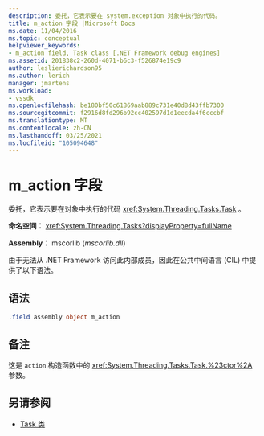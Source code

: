 ```yaml
---
description: 委托，它表示要在 system.exception 对象中执行的代码。
title: m_action 字段 |Microsoft Docs
ms.date: 11/04/2016
ms.topic: conceptual
helpviewer_keywords:
- m_action field, Task class [.NET Framework debug engines]
ms.assetid: 201838c2-260d-4071-b6c3-f526874e19c9
author: leslierichardson95
ms.author: lerich
manager: jmartens
ms.workload:
- vssdk
ms.openlocfilehash: be180bf50c61869aab889c731e40d8d43ffb7300
ms.sourcegitcommit: f2916d8fd296b92cc402597d1d1eecda4f6cccbf
ms.translationtype: MT
ms.contentlocale: zh-CN
ms.lasthandoff: 03/25/2021
ms.locfileid: "105094648"
---
```

# <a name="m_action-field"></a>m_action 字段
委托，它表示要在对象中执行的代码 <xref:System.Threading.Tasks.Task> 。

 **命名空间：** <xref:System.Threading.Tasks?displayProperty=fullName>

 **Assembly：** mscorlib (*mscorlib.dll*) 

 由于无法从 .NET Framework 访问此内部成员，因此在公共中间语言 (CIL) 中提供了以下语法。

## <a name="syntax"></a>语法

```csharp
.field assembly object m_action
```

## <a name="remarks"></a>备注
 这是 `action` 构造函数中的 <xref:System.Threading.Tasks.Task.%23ctor%2A> 参数。

## <a name="see-also"></a>另请参阅
- [Task 类](../../extensibility/debugger/task-class-internal-members.md)
